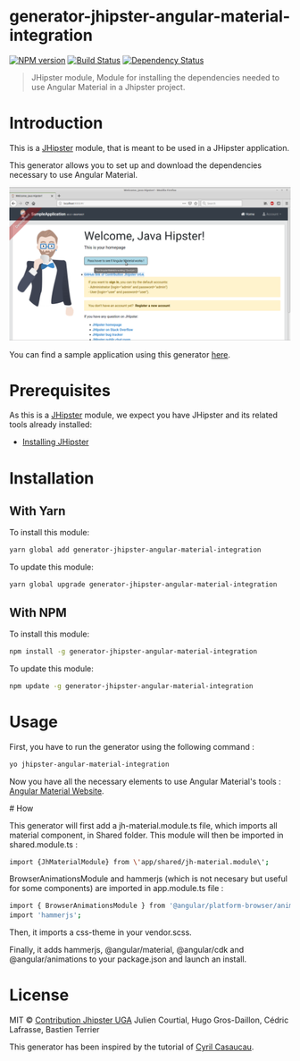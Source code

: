 # generator-jhipster-angular-material-integration
[![NPM version][npm-image]][npm-url] [![Build Status][travis-image]][travis-url] [![Dependency Status][daviddm-image]][daviddm-url]
> JHipster module, Module for installing the dependencies needed to use Angular Material in a Jhipster project.

# Introduction

This is a [JHipster](http://jhipster.github.io/) module, that is meant to be used in a JHipster application.

This generator allows you to set up and download the dependencies necessary to use Angular Material. 

![Sample application](image/sample-application.png)

You can find a sample application using this generator [here](https://github.com/contribution-jhipster-uga/sample-application-angular-material).

# Prerequisites

As this is a [JHipster](http://jhipster.github.io/) module, we expect you have JHipster and its related tools already installed:

- [Installing JHipster](https://jhipster.github.io/installation.html)

# Installation

## With Yarn

To install this module:

```bash
yarn global add generator-jhipster-angular-material-integration
```

To update this module:

```bash
yarn global upgrade generator-jhipster-angular-material-integration
```

## With NPM

To install this module:

```bash
npm install -g generator-jhipster-angular-material-integration
```

To update this module:

```bash
npm update -g generator-jhipster-angular-material-integration
```

# Usage

First, you have to run the generator using the following command :

```bash
yo jhipster-angular-material-integration
```
Now you have all the necessary elements to use Angular Material's tools : [Angular Material Website](https://v6.material.angular.io/).

# How

This generator will first add a jh-material.module.ts file, which imports all material component, in Shared folder.
This module will then be imported in shared.module.ts :
```bash
import {JhMaterialModule} from \'app/shared/jh-material.module\';
```
BrowserAnimationsModule and hammerjs (which is not necesary but useful for some components) are imported in app.module.ts file :
```bash
import { BrowserAnimationsModule } from '@angular/platform-browser/animations';
import 'hammerjs';
```
Then, it imports a css-theme in your vendor.scss.

Finally, it adds hammerjs, @angular/material, @angular/cdk and @angular/animations to your package.json and launch an install.

# License

MIT © [Contribution Jhipster UGA](https://github.com/contribution-jhipster-uga)
Julien Courtial, Hugo Gros-Daillon, Cédric Lafrasse, Bastien Terrier

This generator has been inspired by the tutorial of [Cyril Casaucau](https://medium.com/@cyril.casaucau/how-to-add-angular-material-on-an-jhipster-5-x-app-97c9569c9f97).

[npm-image]: https://img.shields.io/npm/v/generator-jhipster-angular-material-integration.svg
[npm-url]: https://npmjs.org/package/generator-jhipster-angular-material-integration
[travis-image]: https://travis-ci.org/contribution-jhipster-uga/generator-jhipster-angular-material-integration.svg?branch=master
[travis-url]: https://travis-ci.org/contribution-jhipster-uga/generator-jhipster-angular-material-integration
[daviddm-image]: https://david-dm.org/contribution-jhipster-uga/generator-jhipster-angular-material-integration.svg?theme=shields.io
[daviddm-url]: https://david-dm.org/contribution-jhipster-uga/generator-jhipster-angular-material-integration
